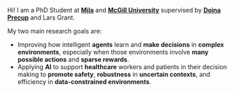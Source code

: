 Hi! I am a PhD Student at __[Mila](https://mila.quebec/en/)__ and __[McGill University](https://www.mcgill.ca/)__ supervised by __[Doina Precup](https://mila.quebec/en/person/doina-precup/)__ and Lars Grant.

My two main research goals are:
- Improving how intelligent __agents__ learn and __make decisions__ in __complex environments__, especially when those environments involve __many possible actions__ and __sparse rewards__.
- Applying __AI__ to support __healthcare__ workers and patients in their decision making to __promote safety__, __robustness__ in __uncertain contexts__, and efficiency in __data-constrained environments__.
